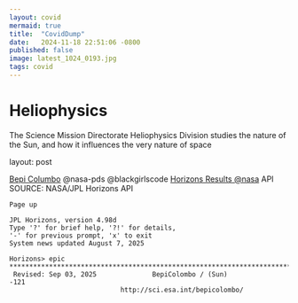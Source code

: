 ```yaml
---
layout: covid
mermaid: true
title:  "CovidDump"
date:   2024-11-18 22:51:06 -0800
published: false
image: latest_1024_0193.jpg
tags: covid
---
```



# Heliophysics
The Science Mission Directorate Heliophysics Division studies the nature of the Sun, and how it influences the very nature of space 

layout: post

[Bepi Columbo](https://www.esa.int/Science_Exploration/Space_Science/BepiColombo)
@nasa-pds 
@blackgirlscode
[Horizons Results @nasa](https://ssd.jpl.nasa.gov/api/horizons.api?format=text&COMMAND=%27-121%27&OBJ_DATA=%27YES%27&MAKE_EPHEM=%27YES%27&EPHEM_TYPE=%27OBSERVER%27&CENTER=%27500@399%27&START_TIME=%272006-01-01%27&STOP_TIME=%272006-01-20%27&STEP_SIZE=%271%20d%27&QUANTITIES=%271,9,20,23,24,29%27) API SOURCE: NASA/JPL Horizons API
```shell
Page up
 
JPL Horizons, version 4.98d 
Type '?' for brief help, '?!' for details, 
'-' for previous prompt, 'x' to exit 
System news updated August 7, 2025
 
Horizons> epic
*******************************************************************************
 Revised: Sep 03, 2025              BepiColombo / (Sun)                    -121
                            http://sci.esa.int/bepicolombo/ 

```
